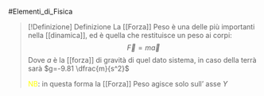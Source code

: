 #Elementi_di_Fisica 

>[!Definizione]  Definizione
>La [[Forza]] Peso è una delle più importanti nella [[dinamica]], ed è quella che restituisce un peso ai corpi:
>$$\vec{F}=m \vec{a}$$
>Dove $a$ è la [[forza]] di gravità di quel dato sistema, in caso della terrà sarà $g=-9.81 \dfrac{m}{s^2}$
>
><font color="#ffff00">NB</font>: in questa forma la [[Forza]] Peso agisce solo sull’ asse $Y$

